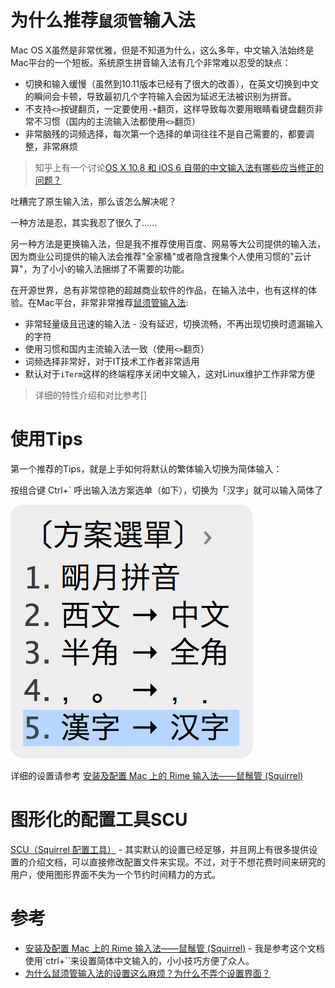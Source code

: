 # 为什么推荐`鼠须管`输入法

Mac OS X虽然是非常优雅，但是不知道为什么，这么多年，中文输入法始终是Mac平台的一个短板。系统原生拼音输入法有几个非常难以忍受的缺点：

* 切换和输入缓慢（虽然到10.11版本已经有了很大的改善），在英文切换到中文的瞬间会卡顿，导致最初几个字符输入会因为延迟无法被识别为拼音。
* 不支持`<>`按键翻页，一定要使用`-+`翻页，这样导致每次要用眼睛看键盘翻页非常不习惯（国内的主流输入法都使用`<>`翻页）
* 非常脑残的词频选择，每次第一个选择的单词往往不是自己需要的，都要调整，非常麻烦

> 知乎上有一个讨论[OS X 10.8 和 iOS 6 自带的中文输入法有哪些应当修正的问题？ ](https://www.zhihu.com/question/20682983)

吐糟完了原生输入法，那么该怎么解决呢？

一种方法是忍，其实我忍了很久了......

另一种方法是更换输入法，但是我不推荐使用百度、网易等大公司提供的输入法，因为商业公司提供的输入法会推荐"全家桶"或者隐含搜集个人使用习惯的"云计算"，为了小小的输入法捆绑了不需要的功能。

在开源世界，总有非常惊艳的超越商业软件的作品，在输入法中，也有这样的体验。在Mac平台，非常非常推荐[鼠须管输入法](http://rime.im/):

* 非常轻量级且迅速的输入法 - 没有延迟，切换流畅，不再出现切换时遗漏输入的字符
* 使用习惯和国内主流输入法一致（使用`<>`翻页）
* 词频选择非常好，对于IT技术工作者非常适用
* 默认对于`iTerm`这样的终端程序关闭中文输入，这对Linux维护工作非常方便

> 详细的特性介绍和对比参考[]

# 使用Tips

第一个推荐的Tips，就是上手如何将默认的繁体输入切换为简体输入：

按组合键 Ctrl+` 呼出输入法方案选单（如下），切换为「汉字」就可以输入简体了

![鼠须管输入简体中文](/img/develop/mac/squirrel_input_simple_chinese.png)

详细的设置请参考 [安装及配置 Mac 上的 Rime 输入法——鼠鬚管 (Squirrel)](http://www.dreamxu.com/install-config-squirrel/)

# 图形化的配置工具SCU

[SCU（Squirrel 配置工具）](https://github.com/neolee/SCU) - 其实默认的设置已经足够，并且网上有很多提供设置的介绍文档，可以直接修改配置文件来实现。不过，对于不想花费时间来研究的用户，使用图形界面不失为一个节约时间精力的方式。

# 参考

* [安装及配置 Mac 上的 Rime 输入法——鼠鬚管 (Squirrel)](http://www.dreamxu.com/install-config-squirrel/) - 我是参考这个文档使用`ctrl+``来设置简体中文输入的，小小技巧方便了众人。
* [为什么鼠须管输入法的设置这么麻烦？为什么不弄个设置界面？ ](https://www.zhihu.com/question/21101540)